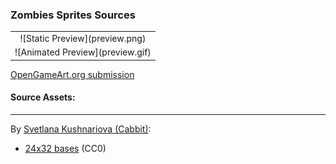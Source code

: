 ### Zombies Sprites Sources

<table style="border: 0px;">
  <tr style="border: 0px;">
    <td style="border: 0px; vertical-align: top; text-align: center;">
      ![Static Preview](preview.png)
    </td>
    </tr>
    <tr style="border: 0px;">
    <td style="border: 0px; vertical-align: top; text-align: center;">
      ![Animated Preview](preview.gif)
    </td>
  </tr>
</table>


[OpenGameArt.org submission](https://opengameart.org/node/82939)

#### Source Assets:
---

By [Svetlana Kushnariova (Cabbit)](https://opengameart.org/users/cabbit):
- [24x32 bases](https://opengameart.org/node/24944) (CC0)
